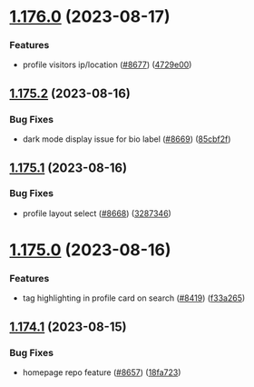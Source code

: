 # [1.176.0](https://github.com/EddieHubCommunity/LinkFree/compare/v1.175.2...v1.176.0) (2023-08-17)


### Features

* profile visitors ip/location ([#8677](https://github.com/EddieHubCommunity/LinkFree/issues/8677)) ([4729e00](https://github.com/EddieHubCommunity/LinkFree/commit/4729e0093e1ef62e653bf8ddceb42de99420842e))



## [1.175.2](https://github.com/EddieHubCommunity/LinkFree/compare/v1.175.1...v1.175.2) (2023-08-16)


### Bug Fixes

* dark mode display issue for bio label ([#8669](https://github.com/EddieHubCommunity/LinkFree/issues/8669)) ([85cbf2f](https://github.com/EddieHubCommunity/LinkFree/commit/85cbf2f2934811225034b2d76b42e00b9d541b4b))



## [1.175.1](https://github.com/EddieHubCommunity/LinkFree/compare/v1.175.0...v1.175.1) (2023-08-16)


### Bug Fixes

* profile layout select ([#8668](https://github.com/EddieHubCommunity/LinkFree/issues/8668)) ([3287346](https://github.com/EddieHubCommunity/LinkFree/commit/3287346eb161c82b2f92e95fb7bf635e4631e9b4))



# [1.175.0](https://github.com/EddieHubCommunity/LinkFree/compare/v1.174.1...v1.175.0) (2023-08-16)


### Features

* tag highlighting in profile card on search ([#8419](https://github.com/EddieHubCommunity/LinkFree/issues/8419)) ([f33a265](https://github.com/EddieHubCommunity/LinkFree/commit/f33a2650453cf13d6e39c666c8a799685ba620f9))



## [1.174.1](https://github.com/EddieHubCommunity/LinkFree/compare/v1.174.0...v1.174.1) (2023-08-15)


### Bug Fixes

* homepage repo feature ([#8657](https://github.com/EddieHubCommunity/LinkFree/issues/8657)) ([18fa723](https://github.com/EddieHubCommunity/LinkFree/commit/18fa72392c0e17f724e6a176fa1e226f1c273221))




